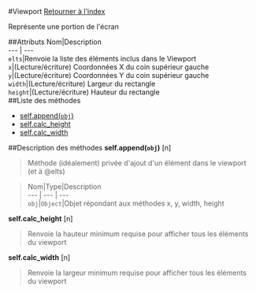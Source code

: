#Viewport
[Retourner à l'index](README.md)

Représente une portion de l'écran

##Attributs
Nom|Description  
--- | ---  
`elts`|Renvoie la liste des éléments inclus dans le Viewport  
`x`|(Lecture/écriture) Coordonnées X du coin supérieur gauche  
`y`|(Lecture/écriture) Coordonnées Y du coin supérieur gauche  
`width`|(Lecture/écriture) Largeur du rectangle  
`height`|(Lecture/écriture) Hauteur du rectangle  
##Liste des méthodes
*    [self.append(`obj`)](#self.append)
*    [self.calc_height](#self.calc_height)
*    [self.calc_width](#self.calc_width)


##Description des méthodes
**self.append(`obj`)** [n]

> Méthode (idéalement) privée d'ajout d'un élément dans le viewport (et à @elts)

  
> Nom|Type|Description  
--- | --- | ---  
`obj`|`Object`|Objet répondant aux méthodes x, y, width, height  






**self.calc_height** [n]

> Renvoie la hauteur minimum requise pour afficher tous les éléments du viewport

  
> 





**self.calc_width** [n]

> Renvoie la largeur minimum requise pour afficher tous les éléments du viewport

  
> 





